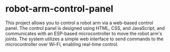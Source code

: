 # robot-arm-control-panel
This project allows you to control a robot arm via a web-based control panel. The control panel is designed using HTML, CSS, and JavaScript, and communicates with an ESP-based microcontroller to move the robot arm's joints. The system utilizes a simple web interface to send commands to the microcontroller over Wi-Fi, enabling real-time control.
